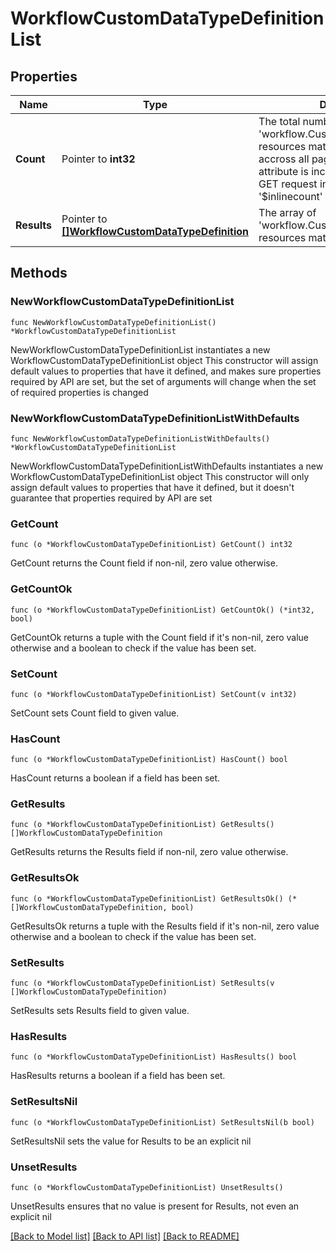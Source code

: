 # WorkflowCustomDataTypeDefinitionList

## Properties

Name | Type | Description | Notes
------------ | ------------- | ------------- | -------------
**Count** | Pointer to **int32** | The total number of &#39;workflow.CustomDataTypeDefinition&#39; resources matching the request, accross all pages. The &#39;Count&#39; attribute is included when the HTTP GET request includes the &#39;$inlinecount&#39; parameter. | [optional] 
**Results** | Pointer to [**[]WorkflowCustomDataTypeDefinition**](workflow.CustomDataTypeDefinition.md) | The array of &#39;workflow.CustomDataTypeDefinition&#39; resources matching the request. | [optional] 

## Methods

### NewWorkflowCustomDataTypeDefinitionList

`func NewWorkflowCustomDataTypeDefinitionList() *WorkflowCustomDataTypeDefinitionList`

NewWorkflowCustomDataTypeDefinitionList instantiates a new WorkflowCustomDataTypeDefinitionList object
This constructor will assign default values to properties that have it defined,
and makes sure properties required by API are set, but the set of arguments
will change when the set of required properties is changed

### NewWorkflowCustomDataTypeDefinitionListWithDefaults

`func NewWorkflowCustomDataTypeDefinitionListWithDefaults() *WorkflowCustomDataTypeDefinitionList`

NewWorkflowCustomDataTypeDefinitionListWithDefaults instantiates a new WorkflowCustomDataTypeDefinitionList object
This constructor will only assign default values to properties that have it defined,
but it doesn't guarantee that properties required by API are set

### GetCount

`func (o *WorkflowCustomDataTypeDefinitionList) GetCount() int32`

GetCount returns the Count field if non-nil, zero value otherwise.

### GetCountOk

`func (o *WorkflowCustomDataTypeDefinitionList) GetCountOk() (*int32, bool)`

GetCountOk returns a tuple with the Count field if it's non-nil, zero value otherwise
and a boolean to check if the value has been set.

### SetCount

`func (o *WorkflowCustomDataTypeDefinitionList) SetCount(v int32)`

SetCount sets Count field to given value.

### HasCount

`func (o *WorkflowCustomDataTypeDefinitionList) HasCount() bool`

HasCount returns a boolean if a field has been set.

### GetResults

`func (o *WorkflowCustomDataTypeDefinitionList) GetResults() []WorkflowCustomDataTypeDefinition`

GetResults returns the Results field if non-nil, zero value otherwise.

### GetResultsOk

`func (o *WorkflowCustomDataTypeDefinitionList) GetResultsOk() (*[]WorkflowCustomDataTypeDefinition, bool)`

GetResultsOk returns a tuple with the Results field if it's non-nil, zero value otherwise
and a boolean to check if the value has been set.

### SetResults

`func (o *WorkflowCustomDataTypeDefinitionList) SetResults(v []WorkflowCustomDataTypeDefinition)`

SetResults sets Results field to given value.

### HasResults

`func (o *WorkflowCustomDataTypeDefinitionList) HasResults() bool`

HasResults returns a boolean if a field has been set.

### SetResultsNil

`func (o *WorkflowCustomDataTypeDefinitionList) SetResultsNil(b bool)`

 SetResultsNil sets the value for Results to be an explicit nil

### UnsetResults
`func (o *WorkflowCustomDataTypeDefinitionList) UnsetResults()`

UnsetResults ensures that no value is present for Results, not even an explicit nil

[[Back to Model list]](../README.md#documentation-for-models) [[Back to API list]](../README.md#documentation-for-api-endpoints) [[Back to README]](../README.md)


